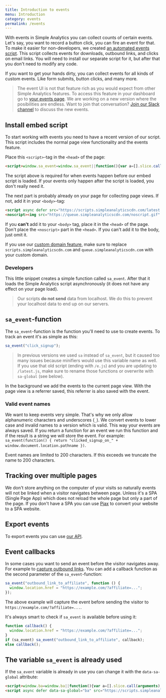 ```yaml
---
title: Introduction to events
menu: Introduction
category: events
permalink: /events
---
```


With events in Simple Analytics you can collect counts of certain events. Let's say, you want to record a button click, you can fire an event for that. To make it easier for non-developers, we created [an automated events script](/automated-events). This script collects events for downloads, outbound links, and clicks on email links. You will need to install our separate script for it, but after that you don't need to modify any code.

If you want to get your hands dirty, you can collect events for all kinds of custom events. Like form submits, button clicks, and many more.

> The event UI is not that feature rich as you would expect from other Simple Analytics features. To access this feature in your dashboard go to [your events page](https://simpleanalytics.com/select-website/events). We are working on a new version where the posibilities are endless. Want to join that conversation? [Join our Slack channel](https://join.slack.com/t/simple-analytics/shared_invite/zt-ppfiaq04-LNDu5Cs4EOaJD0JhIFdkcg) to discuss the new events.

## Install embed script

To start working with events you need to have a recent version of our script. This script includes the normal page view functionality and the events feature.

Place this `<script>`-tag in the `<head>` of the page:

<!-- prettier-ignore -->
```html
<script>window.sa_event=window.sa_event||function(){var a=[].slice.call(arguments);window.sa_event.q?window.sa_event.q.push(a):window.sa_event.q=[a]};</script>
```

The script above is required for when events happen before our embed script is loaded. If your events only happen after the script is loaded, you don't really need it.

The next part is probably already on your page for collecting page views. If not, add it in your `<body>`-tag:

<!-- prettier-ignore -->
```html
<script async defer src="https://scripts.simpleanalyticscdn.com/latest.js"></script>
<noscript><img src="https://queue.simpleanalyticscdn.com/noscript.gif" alt="" referrerpolicy="no-referrer-when-downgrade" /></noscript>
```

If you **can't** add it to your `<body>` tag, place it in the `<head>` of the page. Don't place the `<noscript>` part in the `<head>`. If you can't add it to the body, just omit it.

If you use our [custom domain feature](/bypass-ad-blockers), make sure to replace `scripts.simpleanalyticscdn.com` and `queue.simpleanalyticscdn.com` with your custom domain.

### Developers

This little snippet creates a simple function called `sa_event`. After that it loads the Simple Analytics script asynchronously (it does not have any effect on your page load).

> Our scripts **do not send** data from localhost. We do this to prevent your localhost data to end up on our servers.

## `sa_event`-function

The `sa_event`-function is the function you'll need to use to create events. To track an event it's as simple as this:

```js
sa_event("click_signup");
```

> In previous versions we used `sa` instead of `sa_event`, but it caused too many issues because minifiers would use this variable name as well.
> If you use that old script (ending with `/e.js`) and you are updating to `/latest.js`, make sure to rename those functions or overwrite with `sa-global` (see below).

In the background we add the events to the current page view. With the page view is a referrer saved, this referrer is also saved with the event.

### Valid event names

We want to keep events very simple. That's why we only allow alphanumeric characters and underscores (`_`). We convert events to lower case and invalid names to a version which is valid. This way your events are always saved. If you return a function for an event we run this function and if the result is a string we will store the event. For example: `sa_event(function() { return "clicked_signup_on_" + window.document.location.pathname })`.

Event names are limited to 200 characters. If this exceeds we truncate the name to 200 characters.

## Tracking over multiple pages

We don't store anything on the computer of your visits so naturally events will not be linked when a visitor navigates between page. Unless it's a SPA (Single Page App) which does not reload the whole page but only a part of the page. If you don't have a SPA you can use [Pjax](https://github.com/MoOx/pjax/) to convert your website to a SPA website.

## Export events

To export events you can use [our API](/api/export-events).

## Event callbacks

In some cases you want to send an event before the visitor navigates away. For example to [capture outbound links](/capture-outbound-links). You can add a callback function as the second parameter of the `sa_event`-function:

```js
sa_event("outbound_link_to_affiliate", function () {
  window.location.href = "https://example.com/?affiliate=...";
});
```

The above example will capture the event before sending the visitor to `https://example.com/?affiliate=...`.

It's always smart to check if `sa_event` is available before using it:

```js
function callback() {
  window.location.href = "https://example.com/?affiliate=...";
}
if (sa_event) sa_event("outbound_link_to_affiliate", callback);
else callback();
```

## The variable `sa_event` is already used

If the `sa_event` variable is already in use you can change it with the `data-sa-global` attribute:

<!-- prettier-ignore -->
```html
<script>window.ba=window.ba||function(){var a=[].slice.call(arguments);window.ba.q?window.ba.q.push(a):window.ba.q=[a]};</script>
<script async defer data-sa-global="ba" src="https://scripts.simpleanalyticscdn.com/latest.js"></script>
```
